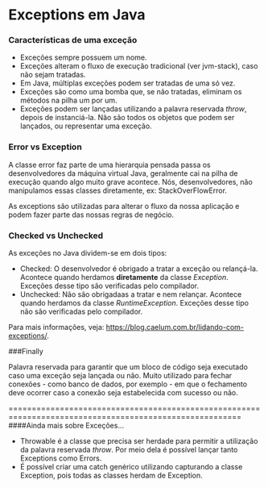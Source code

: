 # Exceptions em Java

### Características de uma exceção

- Exceções sempre possuem um nome.
- Exceções alteram o fluxo de execução tradicional (ver jvm-stack), caso não sejam tratadas.
- Em Java, múltiplas exceções podem ser tratadas de uma só vez.
- Exceções são como uma bomba que, se não tratadas, eliminam os métodos na pilha um por um. 
- Exceções podem ser lançadas utilizando a palavra reservada *throw*, depois de instanciá-la. Não são todos os objetos 
  que podem ser lançados, 
ou representar uma exceção.
  
### Error vs Exception

A classe error faz parte de uma hierarquia pensada passa os desenvolvedores da máquina virtual Java, geralmente cai na 
pilha de execução quando algo muito grave acontece. Nós, desenvolvedores,
não manipulamos essas classes diretamente, ex: StackOverFlowError. 

As exceptions são utilizadas para alterar o fluxo da nossa aplicação e podem fazer parte das nossas regras de negócio.

### Checked vs Unchecked

As exceções no Java dividem-se em dois tipos: 
- Checked: O desenvolvedor é obrigado a tratar a exceção ou relançá-la. Acontece quando herdamos **diretamente**
  da classe *Exception*. Exceções desse tipo são verificadas pelo compilador.
- Unchecked: Não são obrigadaas a tratar e nem relançar. Acontece quando herdamos da classe *RuntimeException*. 
Exceções desse tipo não são verificadas pelo compilador.

Para mais informações, veja: https://blog.caelum.com.br/lidando-com-exceptions/.

###Finally

Palavra reservada para garantir que um bloco de código seja executado caso uma exceção seja lançada ou não. Muito 
utilizado para fechar conexões - como banco de dados, por exemplo - em que o fechamento deve ocorrer caso a conexão seja
estabelecida com sucesso ou não.


========================================================================================================
####Ainda mais sobre Exceções...

 - Throwable é a classe que precisa ser herdade para permitir a utilização da palavra reservada *throw*. Por meio
dela é possível lançar tanto Exceptions como Errors.
 - É possível criar uma catch genérico utilizando capturando a classe Exception, 
   pois todas as classes herdam de Exception.
   
